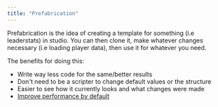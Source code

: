 ```yaml
---
title: "Prefabrication"
---
```


Prefabrication is the idea of creating a template for something (i.e leaderstats) in studio. You can then clone it, make whatever changes necessary (i.e loading player data), then use it for whatever you need.

The benefits for doing this:

-   Write way less code for the same/better results
-   Don't need to be a scripter to change default values or the structure
-   Easier to see how it currently looks and what changes were made
-   [Improve performance by default](https://devforum.roblox.com/t/psa-dont-use-instancenew-with-parent-argument/30296)
